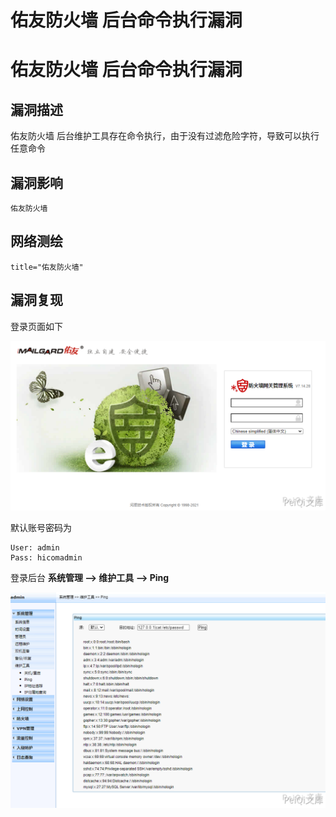 # 佑友防火墙 后台命令执行漏洞

# 佑友防火墙 后台命令执行漏洞

## 漏洞描述

佑友防火墙 后台维护工具存在命令执行，由于没有过滤危险字符，导致可以执行任意命令

## 漏洞影响

```
佑友防火墙
```

## 网络测绘

```
title="佑友防火墙"
```

## 漏洞复现

登录页面如下

![1](/images/202202201528474.png)

默认账号密码为

```plain
User: admin
Pass: hicomadmin
```

登录后台 **系统管理 --> 维护工具 --> Ping**

![2](/images/202202201528313.png)

